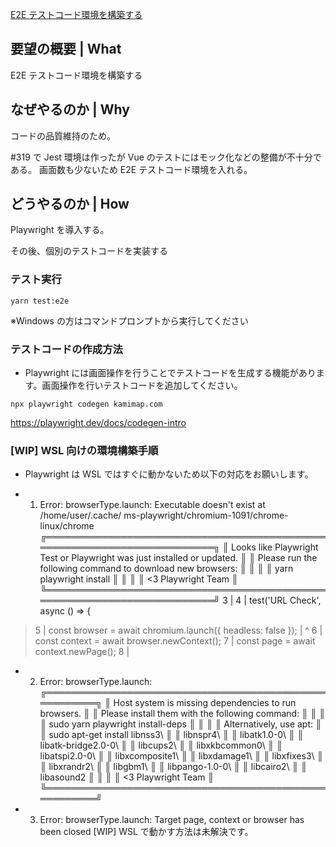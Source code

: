 [E2E テストコード環境を構築する](https://github.com/codeforjapan/mapprint/issues/449)

## 要望の概要 | What

E2E テストコード環境を構築する

## なぜやるのか | Why

コードの品質維持のため。

#319 で Jest 環境は作ったが Vue のテストにはモック化などの整備が不十分である。
画面数も少ないため E2E テストコード環境を入れる。

## どうやるのか | How

Playwright を導入する。

その後、個別のテストコードを実装する

### テスト実行
` yarn test:e2e `

※Windows の方はコマンドプロンプトから実行してください

### テストコードの作成方法
- Playwright には画面操作を行うことでテストコードを生成する機能があります。画面操作を行いテストコードを追加してください。

` npx playwright codegen kamimap.com `

https://playwright.dev/docs/codegen-intro


### [WIP] WSL 向けの環境構築手順

- Playwright は WSL ではすぐに動かないため以下の対応をお願いします。

- 1. Error: browserType.launch: Executable doesn't exist at /home/user/.cache/
ms-playwright/chromium-1091/chrome-linux/chrome
╔═════════════════════════════════════════════════════════════════════════╗
║ Looks like Playwright Test or Playwright was just installed or updated. ║
║ Please run the following command to download new browsers:              ║
║                                                                         ║
║     yarn playwright install                                             ║
║                                                                         ║
║ <3 Playwright Team                                                      ║
╚═════════════════════════════════════════════════════════════════════════╝
  3 |
  4 | test('URL Check', async () => {
> 5 |   const browser = await chromium.launch({ headless: false });
    |                                  ^
  6 |   const context = await browser.newContext();
  7 |   const page = await context.newPage();
  8 |


- 2. Error: browserType.launch: 
╔══════════════════════════════════════════════════════╗
║ Host system is missing dependencies to run browsers. ║
║ Please install them with the following command:      ║
║                                                      ║
║     sudo yarn playwright install-deps                ║
║                                                      ║
║ Alternatively, use apt:                              ║
║     sudo apt-get install libnss3\                    ║
║         libnspr4\                                    ║
║         libatk1.0-0\                                 ║
║         libatk-bridge2.0-0\                          ║
║         libcups2\                                    ║
║         libxkbcommon0\                               ║
║         libatspi2.0-0\                               ║
║         libxcomposite1\                              ║
║         libxdamage1\                                 ║
║         libxfixes3\                                  ║
║         libxrandr2\                                  ║
║         libgbm1\                                     ║
║         libpango-1.0-0\                              ║
║         libcairo2\                                   ║
║         libasound2                                   ║
║                                                      ║
║ <3 Playwright Team                                   ║
╚══════════════════════════════════════════════════════╝

- 3. Error: browserType.launch: Target page, context or browser has been closed
[WIP] WSL で動かす方法は未解決です。
